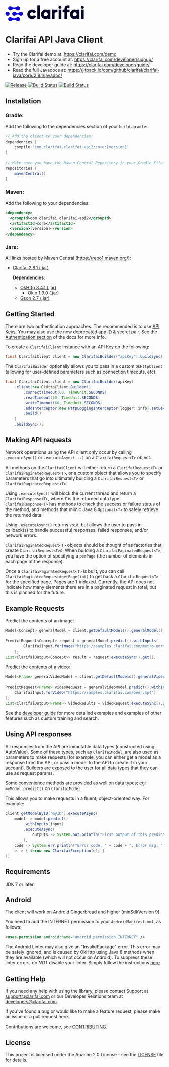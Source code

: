 ![Clarifai logo](logo.png)

# Clarifai API Java Client

* Try the Clarifai demo at: https://clarifai.com/demo
* Sign up for a free account at: https://clarifai.com/developer/signup/
* Read the developer guide at: https://clarifai.com/developer/guide/
* Read the full Javadocs at: https://jitpack.io/com/github/clarifai/clarifai-java/core/2.8.1/javadoc/

[![Release](https://img.shields.io/maven-central/v/com.clarifai.clarifai-api2/core.svg?style=flat-square)](http://mvnrepository.com/artifact/com.clarifai.clarifai-api2/core)
[![Build Status](https://travis-ci.org/Clarifai/clarifai-java.svg?branch=master)](https://travis-ci.org/Clarifai/clarifai-java)
[![Build Status](https://ci.appveyor.com/api/projects/status/93a843ujrp35u6a6?svg=true)](https://ci.appveyor.com/project/robertwenquan/clarifai-java)


## Installation

### Gradle:

Add the following to the dependencies section of your `build.gradle`:

```groovy
// Add the client to your dependencies:
dependencies {
    compile 'com.clarifai.clarifai-api2:core:[version]'
}

// Make sure you have the Maven Central Repository in your Gradle File
repositories {
    mavenCentral()
}
```

### Maven:

Add the following to your dependencies:

```xml
<dependency>
  <groupId>com.clarifai.clarifai-api2</groupId>
  <artifactId>core</artifactId>
  <version>[version]</version>
</dependency>
```

### Jars:
All links hosted by Maven Central (https://repo1.maven.org/):
- [Clarifai 2.8.1 (.jar)](https://repo1.maven.org/maven2/com/clarifai/clarifai-api2/core/2.8.1/core-2.8.1.jar)

  **Dependencies:**
  - [OkHttp 3.4.1 (.jar)](https://repo1.maven.org/maven2/com/squareup/okhttp3/okhttp/3.4.1/okhttp-3.4.1.jar)
    - [Okio 1.9.0 (.jar)](https://repo1.maven.org/maven2/com/squareup/okio/okio/1.9.0/okio-1.9.0.jar)
  - [Gson 2.7 (.jar)](https://repo1.maven.org/maven2/com/google/code/gson/gson/2.7/gson-2.7.jar)

## Getting Started

There are two authentication approaches. The recommended is to use [API Keys](http://blog.clarifai.com/introducing-api-keys-a-safer-way-to-authenticate-your-applications/). You may also use the now deprecated app ID & secret pair. See the [Authentication section](https://clarifai.com/developer/guide/authentication#authentication) of the docs for more info.

To create a `ClarifaiClient` instance with an API Key do the following:

```java
final ClarifaiClient client = new ClarifaiBuilder("apiKey").buildSync();
```

The `ClarifaiBuilder` optionally allows you to pass in a custom `OkHttpClient` (allowing for user-defined parameters
such as connection timeouts, etc):

```java
final ClarifaiClient client = new ClarifaiBuilder(apiKey)
    .client(new OkHttpClient.Builder()
        .connectTimeout(60, TimeUnit.SECONDS)
        .readTimeout(60, TimeUnit.SECONDS)
        .writeTimeout(60, TimeUnit.SECONDS)
        .addInterceptor(new HttpLoggingInterceptor(logger::info).setLevel(HttpLoggingInterceptor.Level.BASIC))
        .build()
    )
    .buildSync();
```

## Making API requests

Network operations using the API client only occur by calling `.executeSync()` or `.executeAsync(...)` on a
`ClarifaiRequest<T>` object.

All methods on the `ClarifaiClient` will either return a `ClarifaiRequest<T>` or `ClarifaiPaginatedRequest<T>`, or a
custom object that allows you to specify parameters that go into ultimately building a `ClarifaiRequest<T>` or
`ClarifaiPaginatedRequest<T>`.

Using `.executeSync()` will block the current thread and return a `ClarifaiResponse<T>`, where `T` is the
returned data type. `ClarifaiResponse<T>` has methods to check the success or failure status of the method, and methods
that mimic Java 8 `Optional<T>` to safely retrieve the returned data.

Using `.executeAsync()` returns `void`, but allows the user to pass in callback(s) to handle successful responses,
failed responses, and/or network errors.

`ClarifaiPaginatedRequest<T>` objects should be thought of as factories that create `ClarifaiRequest<T>`s. When building
a `ClarifaiPaginatedRequest<T>`, you have the option of specifying a `perPage` (the number of elements in each page
of the response).

Once a `ClarifaiPaginatedRequest<T>` is built, you can call `ClarifaiPaginatedRequest#getPage(int)` to get back a
`ClarifaiRequest<T>` for the specified page. Pages are 1-indexed. Currently, the API does not indicate how many elements
there are in a paginated request in total, but this is planned for the future.

## Example Requests

Predict the contents of an image:
```java
Model<Concept> generalModel = client.getDefaultModels().generalModel();

PredictRequest<Concept> request = generalModel.predict().withInputs(
        ClarifaiInput.forImage("https://samples.clarifai.com/metro-north.jpg")
    );
List<ClarifaiOutput<Concept>> result = request.executeSync().get();
```
Predict the contents of a video:
```java
Model<Frame> generalVideoModel = client.getDefaultModels().generalVideoModel();

PredictRequest<Frame> videoRequest = generalVideoModel.predict().withInputs(
    ClarifaiInput.forVideo("https://samples.clarifai.com/beer.mp4")
);
List<ClarifaiOutput<Frame>> videoResults = videoRequest.executeSync().get();
```

See the [developer guide](https://clarifai.com/developer/guide/) for more detailed examples
and examples of other features such as custom training and search.

## Using API responses
All responses from the API are immutable data types (constructed using AutoValue). Some of these types, such as
`ClarifaiModel`, are also used as parameters to make requests (for example, you can either get a model as a response
from the API, or pass a model to the API to create it in your account). Builders are exposed to the user for all
data types that they can use as request params.

Some convenience methods are provided as well on data types; eg: `myModel.predict()` on `ClarifaiModel`.

This allows you to make requests in a fluent, object-oriented way. For example:

```java
client.getModelByID("myID").executeAsync(
    model -> model.predict()
        .withInputs(input)
        .executeAsync(
            outputs -> System.out.println("First output of this prediction is " + outputs.get(0))
        ),
    code -> System.err.println("Error code: " + code + ". Error msg: " + message),
    e -> { throw new ClarifaiException(e); }
);
```

## Requirements
JDK 7 or later.


## Android
The client will work on Android Gingerbread and higher (minSdkVersion 9).

You need to add the INTERNET permission to your `AndroidManifest.xml`, as follows:

```xml
<uses-permission android:name="android.permission.INTERNET" />
```

The Android Linter may also give an "InvalidPackage" error. This error may be safely ignored, and is caused by OkHttp
using Java 8 methods when they are available (which will not occur on Android). To suppress these linter errors, do
*NOT* disable your linter. Simply follow the instructions
[here](https://guides.codepath.com/android/Consuming-APIs-with-Retrofit#issues).

## Getting Help

If you need any help with using the library, please contact Support at support@clarifai.com or our
Developer Relations team at developers@clarifai.com.

If you've found a bug or would like to make a feature request, please make an issue or a pull
request here.

Contributions are welcome, see [CONTRIBUTING](CONTRIBUTING.md).

## License

This project is licensed under the Apache 2.0 License - see the [LICENSE](LICENSE) file for details.
